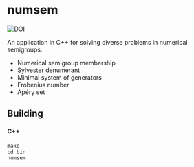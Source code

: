 numsem
======

[![DOI](https://zenodo.org/badge/DOI/10.5281/zenodo.1256765.svg)](https://doi.org/10.5281/zenodo.1256765)

An application in C++ for solving diverse problems in numerical semigroups:
* Numerical semigroup membership
* Sylvester denumerant
* Minimal system of generators
* Frobenius number
* Apéry set

Building
--------

#### C++

```
make
cd bin
numsem
